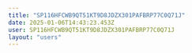```yaml
---
title: "SP116HFCWB9QT51KT9D8JDZX301PAFBRP77C0Q71J"
date: 2025-01-06T14:43:23.453Z
user: SP116HFCWB9QT51KT9D8JDZX301PAFBRP77C0Q71J
layout: "users"
---
```

    
